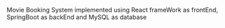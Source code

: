 Movie Booking System implemented using React frameWork as frontEnd, SpringBoot as backEnd and MySQL as database 
